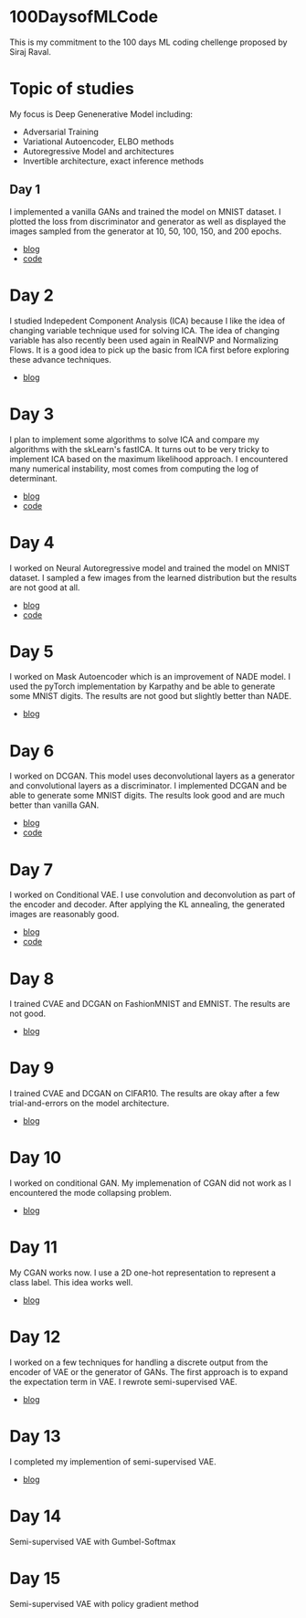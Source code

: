 # 100DaysofMLCode
This is my commitment to the 100 days ML coding chellenge proposed by Siraj Raval. 

# Topic of studies
My focus is Deep Genenerative Model including:
- Adversarial Training
- Variational Autoencoder, ELBO methods
- Autoregressive Model and architectures
- Invertible architecture, exact inference methods

## Day 1
I implemented a vanilla GANs and trained the model on MNIST dataset. I plotted the loss from discriminator and generator as well as displayed the images sampled from the generator at 10, 50, 100, 150, and 200 epochs.

- [blog](https://sutheeblog.wordpress.com/2018/08/14/day-1-vanilla-gans/)
- [code](https://github.com/unsuthee/100DaysofMLCode/tree/master/day1)

# Day 2
I studied Indepedent Component Analysis (ICA) because I like the idea of changing variable technique used for solving ICA. The idea of changing variable has also recently been used again in RealNVP and Normalizing Flows. It is a good idea to pick up the basic from ICA first before exploring these advance techniques.

- [blog](https://sutheeblog.wordpress.com/2018/08/17/day-2-independent-component-analysis-ica/)

# Day 3
I plan to implement some algorithms to solve ICA and compare my algorithms with the skLearn's fastICA. It turns out to be very tricky to implement ICA based on the maximum likelihood approach. I encountered many numerical instability, most comes from computing the log of determinant. 

- [blog](https://sutheeblog.wordpress.com/2018/08/19/day-3-ica-with-gradient-ascent/)
- [code](https://github.com/unsuthee/100DaysofMLCode/blob/master/day2/PlayWithICA.ipynb)

# Day 4
I worked on Neural Autoregressive model and trained the model on MNIST dataset. I sampled a few images from the learned distribution but the results are not good at all.

- [blog](https://sutheeblog.wordpress.com/2018/08/20/day-4-nade-revisit/)
- [code](https://github.com/unsuthee/100DaysofMLCode/tree/master/day4)

# Day 5
I worked on Mask Autoencoder which is an improvement of NADE model. I used the pyTorch implementation by Karpathy and be able to generate some MNIST digits. The results are not good but slightly better than NADE.

- [blog](https://sutheeblog.wordpress.com/2018/08/22/day-5-made-mask-autoencoder/)

# Day 6
I worked on DCGAN. This model uses deconvolutional layers as a generator and convolutional layers as a discriminator. I implemented DCGAN and be able to generate some MNIST digits. The results look good and are much better than vanilla GAN.

- [blog](https://sutheeblog.wordpress.com/2018/08/22/day-6-dcgan/)
- [code](https://github.com/unsuthee/100DaysofMLCode/blob/master/day6/run_DCGAN.py)

# Day 7
I worked on Conditional VAE. I use convolution and deconvolution as part of the encoder and decoder. After applying the KL annealing, the generated images are reasonably good. 

- [blog](https://sutheeblog.wordpress.com/2018/08/23/day-7-conditional-vae/)
- [code](https://github.com/unsuthee/100DaysofMLCode/tree/master/day7)

# Day 8
I trained CVAE and DCGAN on FashionMNIST and EMNIST. The results are not good. 
- [blog](https://sutheeblog.wordpress.com/2018/08/24/day-8-move-away-from-mnist-datasets/)

# Day 9
I trained CVAE and DCGAN on CIFAR10. The results are okay after a few trial-and-errors on the model architecture.
- [blog](https://sutheeblog.wordpress.com/2018/08/29/day-9-dcgan-and-cvae-on-cifar10/)

# Day 10
I worked on conditional GAN. My implemenation of CGAN did not work as I encountered the mode collapsing problem.
- [blog](https://sutheeblog.wordpress.com/2018/09/05/day-10-mode-collapsing-on-my-cgan/)

# Day 11
My CGAN works now. I use a 2D one-hot representation to represent a class label. This idea works well.
- [blog](https://sutheeblog.wordpress.com/2018/09/05/day-11-2d-one-hot-representation/)

# Day 12
I worked on a few techniques for handling a discrete output from the encoder of VAE or the generator of GANs. The first approach is to expand the expectation term in VAE. I rewrote semi-supervised VAE.
- [blog](https://sutheeblog.wordpress.com/2018/09/12/day-12-handling-discrete-output-in-vae/)

# Day 13
I completed my implemention of semi-supervised VAE. 
- [blog](https://sutheeblog.wordpress.com/2018/09/13/day-13-implementation-of-semi-supervised-vae/)

# Day 14
Semi-supervised VAE with Gumbel-Softmax

# Day 15
Semi-supervised VAE with policy gradient method
